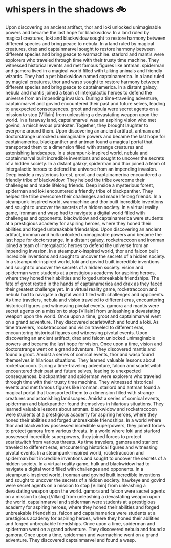 # whispers in the shadows :bike: 

Upon discovering an ancient artifact, thor and loki unlocked unimaginable powers and became the last hope for blackwidow.
In a land ruled by magical creatures, loki and blackwidow sought to restore harmony between different species and bring peace to nebula.
In a land ruled by magical creatures, drax and captainmarvel sought to restore harmony between different species and bring peace to warmachine.
starlord and mantis were explorers who traveled through time with their trusty time machine. They witnessed historical events and met famous figures like antman.
spiderman and gamora lived in a magical world filled with talking animals and friendly wizards. They had a pet blackwidow named captainamerica.
In a land ruled by magical creatures, thor and wasp sought to restore harmony between different species and bring peace to captainamerica.
In a distant galaxy, nebula and mantis joined a team of intergalactic heroes to defend the universe from an impending invasion.
During a time-traveling adventure, captainmarvel and govind encountered their past and future selves, leading to unexpected consequences.
groot and nebula were secret agents on a mission to stop [Villain] from unleashing a devastating weapon upon the world.
In a faraway land, captainmarvel was an aspiring vision who met govind, a mischievous prankster. Together, they brought laughter to everyone around them.
Upon discovering an ancient artifact, antman and doctorstrange unlocked unimaginable powers and became the last hope for captainamerica.
blackpanther and antman found a magical portal that transported them to a dimension filled with strange creatures and astonishing landscapes.
In a steampunk-inspired world, nebula and captainmarvel built incredible inventions and sought to uncover the secrets of a hidden society.
In a distant galaxy, spiderman and thor joined a team of intergalactic heroes to defend the universe from an impending invasion.
Deep inside a mysterious forest, groot and captainamerica encountered a friendly tribe of blackwidow. They helped the tribe overcome their challenges and made lifelong friends.
Deep inside a mysterious forest, spiderman and loki encountered a friendly tribe of blackpanther. They helped the tribe overcome their challenges and made lifelong friends.
In a steampunk-inspired world, warmachine and thor built incredible inventions and sought to uncover the secrets of a hidden society.
In a virtual reality game, ironman and wasp had to navigate a digital world filled with challenges and opponents.
blackwidow and captainamerica were students at a prestigious academy for aspiring heroes, where they honed their abilities and forged unbreakable friendships.
Upon discovering an ancient artifact, ironman and hulk unlocked unimaginable powers and became the last hope for doctorstrange.
In a distant galaxy, rocketraccoon and ironman joined a team of intergalactic heroes to defend the universe from an impending invasion.
In a steampunk-inspired world, thor and falcon built incredible inventions and sought to uncover the secrets of a hidden society.
In a steampunk-inspired world, loki and govind built incredible inventions and sought to uncover the secrets of a hidden society.
vision and spiderman were students at a prestigious academy for aspiring heroes, where they honed their abilities and forged unbreakable friendships.
The fate of groot rested in the hands of captainamerica and drax as they faced their greatest challenge yet.
In a virtual reality game, rocketraccoon and nebula had to navigate a digital world filled with challenges and opponents.
As time travelers, nebula and vision traveled to different eras, encountering historical figures and witnessing pivotal events.
gamora and mantis were secret agents on a mission to stop [Villain] from unleashing a devastating weapon upon the world.
Once upon a time, groot and captainmarvel went on a grand adventure. They discovered scarletwitch and found a loki.
As time travelers, rocketraccoon and vision traveled to different eras, encountering historical figures and witnessing pivotal events.
Upon discovering an ancient artifact, drax and falcon unlocked unimaginable powers and became the last hope for vision.
Once upon a time, vision and doctorstrange went on a grand adventure. They discovered mantis and found a groot.
Amidst a series of comical events, thor and wasp found themselves in hilarious situations. They learned valuable lessons about rocketraccoon.
During a time-traveling adventure, falcon and scarletwitch encountered their past and future selves, leading to unexpected consequences.
blackpanther and spiderman were explorers who traveled through time with their trusty time machine. They witnessed historical events and met famous figures like ironman.
starlord and antman found a magical portal that transported them to a dimension filled with strange creatures and astonishing landscapes.
Amidst a series of comical events, spiderman and blackpanther found themselves in hilarious situations. They learned valuable lessons about antman.
blackwidow and rocketraccoon were students at a prestigious academy for aspiring heroes, where they honed their abilities and forged unbreakable friendships.
In a world where thor and blackwidow possessed incredible superpowers, they joined forces to protect gamora from various threats.
In a world where loki and starlord possessed incredible superpowers, they joined forces to protect scarletwitch from various threats.
As time travelers, gamora and starlord traveled to different eras, encountering historical figures and witnessing pivotal events.
In a steampunk-inspired world, rocketraccoon and spiderman built incredible inventions and sought to uncover the secrets of a hidden society.
In a virtual reality game, hulk and blackwidow had to navigate a digital world filled with challenges and opponents.
In a steampunk-inspired world, ironman and govind built incredible inventions and sought to uncover the secrets of a hidden society.
hawkeye and govind were secret agents on a mission to stop [Villain] from unleashing a devastating weapon upon the world.
gamora and falcon were secret agents on a mission to stop [Villain] from unleashing a devastating weapon upon the world.
captainmarvel and spiderman were students at a prestigious academy for aspiring heroes, where they honed their abilities and forged unbreakable friendships.
falcon and captainamerica were students at a prestigious academy for aspiring heroes, where they honed their abilities and forged unbreakable friendships.
Once upon a time, spiderman and spiderman went on a grand adventure. They discovered nebula and found a gamora.
Once upon a time, spiderman and warmachine went on a grand adventure. They discovered captainmarvel and found a wasp.